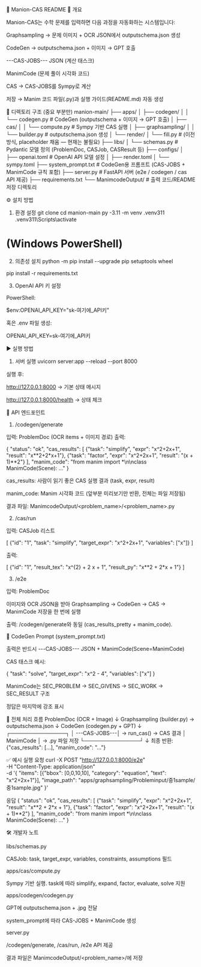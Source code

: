 📘 Manion-CAS README
🚀 개요

Manion-CAS는 수학 문제를 입력하면 다음 과정을 자동화하는 시스템입니다:

Graphsampling → 문제 이미지 + OCR JSON에서 outputschema.json 생성

CodeGen → outputschema.json + 이미지 → GPT 호출

---CAS-JOBS--- JSON (계산 태스크)

ManimCode (문제 풀이 시각화 코드)

CAS → CAS-JOBS를 Sympy로 계산

저장 → Manim 코드 파일(.py)과 실행 가이드(README.md) 자동 생성

📂 디렉토리 구조 (중요 부분만)
manion-main/
├── apps/
│   ├── codegen/
│   │   └── codegen.py        # CodeGen (outputschema + 이미지 → GPT 호출)
│   ├── cas/
│   │   └── compute.py        # Sympy 기반 CAS 실행
│   ├── graphsampling/
│   │   └── builder.py        # outputschema.json 생성
│   └── render/
│       └── fill.py           # (이전 방식, placeholder 채움 — 현재는 불필요)
├── libs/
│   └── schemas.py            # Pydantic 모델 정의 (ProblemDoc, CASJob, CASResult 등)
├── configs/
│   ├── openai.toml           # OpenAI API 모델 설정
│   ├── render.toml
│   └── sympy.toml
├── system_prompt.txt          # CodeGen용 프롬프트 (CAS-JOBS + ManimCode 규칙 포함)
├── server.py                  # FastAPI 서버 (e2e / codegen / cas API 제공)
├── requirements.txt
└── ManimcodeOutput/           # 출력 코드/README 저장 디렉토리

⚙️ 설치 방법
1. 환경 설정
git clone <repo-url>
cd manion-main
py -3.11 -m venv .venv311
.venv311\Scripts\activate   

# (Windows PowerShell)

2. 의존성 설치
python -m pip install --upgrade pip setuptools wheel

pip install -r requirements.txt

3. OpenAI API 키 설정

PowerShell:

$env:OPENAI_API_KEY="sk-여기에_API키"


혹은 .env 파일 생성:

OPENAI_API_KEY=sk-여기에_API키

▶️ 실행 방법
1. 서버 실행
uvicorn server:app --reload --port 8000


실행 후:

http://127.0.0.1:8000
 → 기본 상태 메시지

http://127.0.0.1:8000/health
 → 상태 체크

🔌 API 엔드포인트
1. /codegen/generate

입력: ProblemDoc (OCR items + 이미지 경로)
출력:

{
  "status": "ok",
  "cas_results": [
    {"task": "simplify", "expr": "x^2+2x+1", "result": "x**2+2*x+1"},
    {"task": "factor", "expr": "x^2+2x+1", "result": "(x + 1)**2"}
  ],
  "manim_code": "from manim import *\n\nclass ManimCode(Scene): ..."
}


cas_results: 사람이 읽기 좋은 CAS 실행 결과 (task, expr, result)

manim_code: Manim 시각화 코드 (앞부분 미리보기만 반환, 전체는 파일 저장됨)

결과 파일: ManimcodeOutput/<problem_name>/<problem_name>.py

2. /cas/run

입력: CASJob 리스트

[
  {"id": "1", "task": "simplify", "target_expr": "x^2+2x+1", "variables": ["x"]}
]


출력:

[
  {"id": "1", "result_tex": "x^{2} + 2 x + 1", "result_py": "x**2 + 2*x + 1"}
]

3. /e2e

입력: ProblemDoc

이미지와 OCR JSON을 받아 Graphsampling → CodeGen → CAS → ManimCode 저장을 한 번에 실행

출력: /codegen/generate와 동일 (cas_results_pretty + manim_code).

📜 CodeGen Prompt (system_prompt.txt)

출력은 반드시 ---CAS-JOBS--- JSON + ManimCode(Scene=ManimCode)

CAS 태스크 예시:

{
  "task": "solve",
  "target_expr": "x^2 - 4",
  "variables": ["x"]
}


ManimCode는 SEC_PROBLEM → SEC_GIVENS → SEC_WORK → SEC_RESULT 구조

정답은 마지막에 강조 표시

🧩 전체 처리 흐름
ProblemDoc (OCR + Image)
   ↓
Graphsampling (builder.py) → outputschema.json
   ↓
CodeGen (codegen.py + GPT)
   ↓
 ┌───────────────┐
 │ ---CAS-JOBS---│ → run_cas() → CAS 결과
 │ ManimCode     │ → .py 파일 저장
 └───────────────┘
   ↓
최종 반환: {"cas_results": [...], "manim_code": "..."}

✅ 예시 실행
요청
curl -X POST "http://127.0.0.1:8000/e2e" \
  -H "Content-Type: application/json" \
  -d '{
        "items": [{"bbox": [0,0,10,10], "category": "equation", "text": "x^2+2x+1"}],
        "image_path": "apps/graphsampling/Probleminput/중1sample/중1sample.jpg"
      }'

응답
{
  "status": "ok",
  "cas_results": [
    {"task": "simplify", "expr": "x^2+2x+1", "result": "x**2 + 2*x + 1"},
    {"task": "factor", "expr": "x^2+2x+1", "result": "(x + 1)**2"}
  ],
  "manim_code": "from manim import *\n\nclass ManimCode(Scene): ..."
}

🛠️ 개발자 노트

libs/schemas.py

CASJob: task, target_expr, variables, constraints, assumptions 필드

apps/cas/compute.py

Sympy 기반 실행. task에 따라 simplify, expand, factor, evaluate, solve 지원

apps/codegen/codegen.py

GPT에 outputschema.json + .jpg 전달

system_prompt에 따라 CAS-JOBS + ManimCode 생성

server.py

/codegen/generate, /cas/run, /e2e API 제공

결과 파일은 ManimcodeOutput/<problem_name>/에 저장